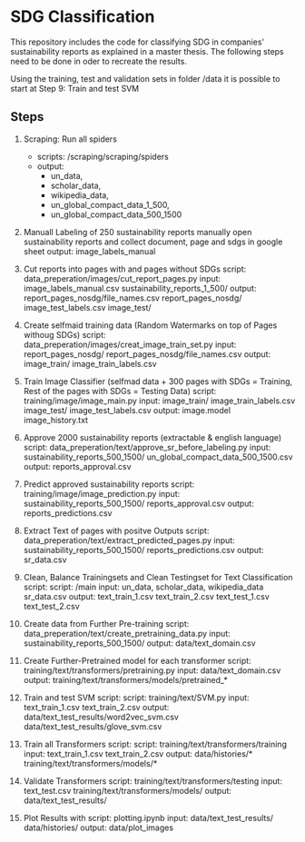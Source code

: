 # SDG Classification

This repository includes the code for classifying SDG in companies' sustainability reports as explained in a master thesis.
The following steps need to be done in oder to recreate the results.

Using the training, test and validation sets in folder /data it is possible to start at Step 9: Train and test SVM


## Steps

1. Scraping: Run all spiders
    * scripts: /scraping/scraping/spiders
    * output: 
        * un_data, 
        * scholar_data, 
        * wikipedia_data, 
        * un_global_compact_data_1_500, 
        * un_global_compact_data_500_1500


2. Manuall Labeling of 250 sustainability reports
    manually open sustainability reports and collect document, page and sdgs in google sheet
    output: 
        image_labels_manual

3. Cut reports into pages with and pages without SDGs
    script: data_preperation/images/cut_report_pages.py
    input:
        image_labels_manual.csv
        sustainability_reports_1_500/
    output:
        report_pages_nosdg/file_names.csv
        report_pages_nosdg/
        image_test_labels.csv
        image_test/

4. Create selfmaid training data  (Random Watermarks on top of Pages withoug SDGs)
    script: data_preperation/images/creat_image_train_set.py
    input:
        report_pages_nosdg/
        report_pages_nosdg/file_names.csv
    output:
        image_train/
        image_train_labels.csv

5. Train Image Classifier (selfmad data + 300 pages with SDGs = Training, Rest of the pages with SDGs = Testing Data)
    script: training/image/image_main.py
    input: 
        image_train/
        image_train_labels.csv
        image_test/ 
        image_test_labels.csv
    output:
        image.model
        image_history.txt      


6. Approve 2000 sustainability reports (extractable & english language)
    script: data_preperation/text/approve_sr_before_labeling.py
    input:
        sustainability_reports_500_1500/
        un_global_compact_data_500_1500.csv
    output:
        reports_approval.csv

7. Predict approved sustainability reports
    script: training/image/image_prediction.py
    input:
        sustainability_reports_500_1500/
        reports_approval.csv
    output:
        reports_predictions.csv

8. Extract Text of pages with positve Outputs
    script: data_preperation/text/extract_predicted_pages.py
    input:
        sustainability_reports_500_1500/
        reports_predictions.csv 
    output:
        sr_data.csv


9. Clean, Balance Trainingsets and Clean Testingset for Text Classification
    script: script: /main
    input:
        un_data, 
        scholar_data, 
        wikipedia_data
        sr_data.csv
    output:
        text_train_1.csv
        text_train_2.csv
        text_test_1.csv
        text_test_2.csv

10. Create data from Further Pre-training
    script: data_preperation/text/create_pretraining_data.py
    input:
        sustainability_reports_500_1500/ 
    output:
        data/text_domain.csv

11. Create Further-Pretrained model for each transformer
    script: training/text/transformers/pretraining.py
    input:
        data/text_domain.csv
    output:
        training/text/transformers/models/pretrained_*

12. Train and test SVM
    script: script: training/text/SVM.py
    input:
        text_train_1.csv
        text_train_2.csv
    output:
        data/text_test_results/word2vec_svm.csv
        data/text_test_results/glove_svm.csv

13. Train all Transformers
    script: script: training/text/transformers/training
    input:
        text_train_1.csv
        text_train_2.csv
    output:
        data/histories/*
        training/text/transformers/models/*

14. Validate Transformers
    script: training/text/transformers/testing
    input:
        text_test.csv
        training/text/transformers/models/ 
    output:
        data/text_test_results/

15. Plot Results with 
    script: plotting.ipynb
    input:
        data/text_test_results/
        data/histories/
    output: 
        data/plot_images

